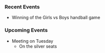 ### Recent Events
- Winning of the Girls vs Boys handball game

### Upcoming Events
- Meeting on Tuesday
    - On the silver seats 
